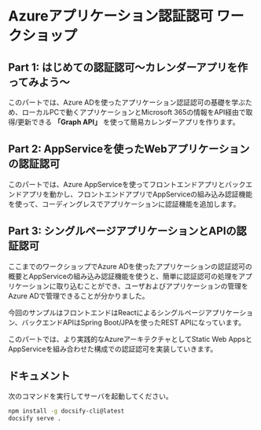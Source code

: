 # Azureアプリケーション認証認可 ワークショップ

## Part 1: はじめての認証認可～カレンダーアプリを作ってみよう～

このパートでは、Azure ADを使ったアプリケーション認証認可の基礎を学ぶため、ローカルPCで動くアプリケーションとMicrosoft 365の情報をAPI経由で取得/更新できる **「Graph API」** を使って簡易カレンダーアプリを作ります。


## Part 2: AppServiceを使ったWebアプリケーションの認証認可

このパートでは、Azure AppServiceを使ってフロントエンドアプリとバックエンドアプリを動かし、フロントエンドアプリでAppServiceの組み込み認証機能を使って、コーディングレスでアプリケーションに認証機能を追加します。

## Part 3: シングルページアプリケーションとAPIの認証認可

ここまでのワークショップでAzure ADを使ったアプリケーションの認証認可の概要とAppServiceの組み込み認証機能を使うと、簡単に認証認可の処理をアプリケーションに取り込むことができ、ユーザおよびアプリケーションの管理をAzure ADで管理できることが分かりました。

今回のサンプルはフロントエンドはReactによるシングルページアプリケーション、バックエンドAPIはSpring Boot/JPAを使ったREST APIになっています。

このパートでは、より実践的なAzureアーキテクチャとしてStatic Web AppsとAppServiceを組み合わせた構成での認証認可を実装していきます。

## ドキュメント

次のコマンドを実行してサーバを起動してください。

```bash
npm install -g docsify-cli@latest
docsify serve .
```
